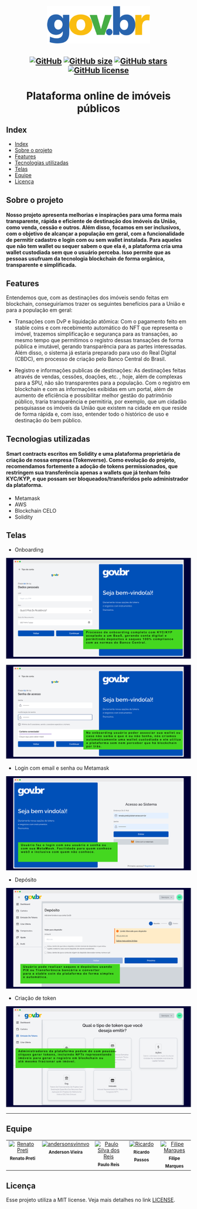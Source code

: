 <h1 align="center">
    <img src=".github/horizontal@3x.svg" width="280" />
</h1>

<h2 align="center">


[![GitHub](https://img.shields.io/badge/types-TypeScript-%23007acc)](https://github.com/tokenverse-saas/hackathon-gov-br)
[![GitHub size](https://img.shields.io/github/last-commit/tokenverse-saas/hackathon-gov-br?color=%23964b00)](https://github.com/tokenverse-saas/hackathon-gov-br/commits)
[![GitHub stars](https://img.shields.io/github/stars/tokenverse-saas/hackathon-gov-br?color=%23f9d71c&style=flat)](https://github.com/tokenverse-saas/hackathon-gov-br/stargazers)
[![GitHub license](https://img.shields.io/github/license/pauloreis7/Foodfy)](https://github.com/tokenverse-saas/hackathon-gov-br/blob/main/LICENSE)

</h2>

<h1 align="center">Plataforma online de imóveis públicos</h1>

## Index


- [Index](#index)
- [Sobre o projeto](#sobre-o-projeto)
- [Features](#features)
- [Tecnologias utilizadas](#tecnologias-utilizadas)
- [Telas](#telas)
- [Equipe](#equipe)
- [Licença](#licença)


<a id="about"></a>

## Sobre o projeto

<h4>Nosso projeto apresenta melhorias e inspirações para uma forma mais transparente, rápida e eficiente de destinação dos imóveis da União, como venda, cessão e outros. Além disso, focamos em ser inclusivos, com o objetivo de alcançar a população em geral, com a funcionalidade de permitir cadastro e login com ou sem wallet instalada. Para aqueles que não tem wallet ou sequer sabem o que ela é, a plataforma cria uma wallet custodiada sem que o usuário perceba. Isso permite que as pessoas usufruam da tecnologia blockchain de forma orgânica, transparente e simplificada.</h4>

<a id="features"></a>

## Features

Entendemos que, com as destinações dos imóveis sendo feitas em blockchain, conseguiríamos trazer os seguintes benefícios para a União e para a população em geral: 

- Transações com DvP e liquidação atômica: Com o pagamento feito em stable coins e com recebimento automático do NFT que representa o imóvel,  trazemos simplificação e segurança para as transações, ao mesmo tempo que permitimos o registro dessas transações de forma pública e imutável, gerando transparência para as partes interessadas. Além disso, o sistema já estaria preparado para uso do Real Digital (CBDC), em processo de criação pelo Banco Central do Brasil.

- Registro e informações publicas de destinações: As destinações feitas através de vendas, cessões, doações, etc. , hoje, além de complexas para a SPU, não são transparentes para a população. Com o registro em blockchain e com as informações exibidas em um portal, além de aumento de eficiência e possibilitar melhor gestão do patrimônio público, traria transparência e permitiria, por exemplo, que um cidadão pesquisasse os imóveis da União que existem na cidade em que reside de forma rápida e, com isso, entender todo o histórico de uso e destinação do bem público.

<a id="techs"></a>


## Tecnologias utilizadas

<h4>Smart contracts escritos em Solidity e uma plataforma proprietária de criação de nossa empresa (Tokenverse). Como evolução do projeto, recomendamos fortemente a adoção de tokens permissionados, que restringem sua transferência apenas a wallets que já tenham feito KYC/KYP, e que possam ser bloqueados/transferidos pelo administrador da plataforma.</h4>

  - Metamask
  - AWS
  - Blockchain CELO
  - Solidity
  

<a id="preview"></a>

## Telas

* Onboarding

![Onboarding](./.github/onboarding2.png)

![Onboarding](./.github/onboarding3.png)

* Login com email e senha ou Metamask

![Login](./.github/login.png)

* Depósito

![Deposito](./.github/deposit.png)

* Criação de token

![Criacao de token](./.github/tokenissue.png)



<a id="author"></a>

---

## Equipe

<table>
  <tbody>
    <tr>
      <td align="center" valign="top" width="14.28%"><a href="https://github.com/velantic"><img src="https://avatars.githubusercontent.com/u/91968920?v=4?s=100" width="100px;" alt="Renato Preti"/><br /><sub><b>Renato Preti</b></sub></a><br /><a href="https://github.com/tokenverse-saas/hackathon-gov-br/commits?author=velantic" title="Documentation"></a></td>
      <td align="center" valign="top" width="14.28%"><a href="https://github.com/andersonsv"><img src="https://avatars.githubusercontent.com/u/99907542?v=4?s=100" width="100px;" alt="andersonsvinnvo"/><br /><sub><b>Anderson Vieira</b></sub></a><br /><a href="https://github.com/tokenverse-saas/hackathon-gov-br/commits?author=andersonsvinnvo" title="Documentation"></a></td>
      <td align="center" valign="top" width="14.28%"><a href="https://www.linkedin.com/in/paulo-reis7"><img src="https://avatars.githubusercontent.com/u/63323224?v=4?s=100" width="100px;" alt="Paulo Silva dos Reis"/><br /><sub><b>Paulo Reis</b></sub></a><br /><a href="https://github.com/tokenverse-saas/hackathon-gov-br/commits?author=pauloreis7" title="Documentation"></a></td>
      <td align="center" valign="top" width="14.28%"><a href="https://github.com/ricardo-passos"><img src="https://avatars.githubusercontent.com/u/81830062?v=4?s=100" width="100px;" alt="Ricardo"/><br /><sub><b>Ricardo Passos</b></sub></a><br /><a href="https://github.com/tokenverse-saas/hackathon-gov-br/commits?author=ricardo-passos" title="Documentation"></a></td>
      <td align="center" valign="top" width="14.28%"><a href="https://filipemarques.dev/"><img src="https://avatars.githubusercontent.com/u/22108833?v=4?s=100" width="100px;" alt="Filipe Marques"/><br /><sub><b>Filipe Marques</b></sub></a><br /><a href="https://github.com/tokenverse-saas/hackathon-gov-br/commits?author=FilipeNMarques" title="Documentation"></a></td>
    </tr>
  </tbody>
</table>

<a id="license"></a>

## Licença

Esse projeto utiliza a MIT license. Veja mais detalhes no link [LICENSE](LICENSE).
